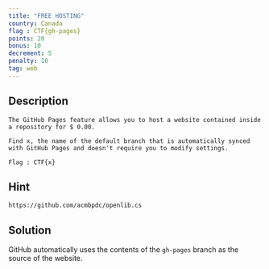 ```yaml
---
title: "FREE HOSTING"
country: Canada
flag : CTF{gh-pages}
points: 20
bonus: 10
decrement: 5
penalty: 10
tag: web
---
```


## Description

```
The GitHub Pages feature allows you to host a website contained inside a repository for $ 0.00.

Find x, the name of the default branch that is automatically synced with GitHub Pages and doesn't require you to modify settings.

Flag : CTF{x}
```

## Hint

```
https://github.com/acmbpdc/openlib.cs
```

## Solution

GitHub automatically uses the contents of the `gh-pages` branch as the source of the website.
